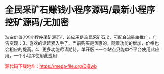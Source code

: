 # 全民采矿石赚钱小程序源码/最新小程序挖矿源码/无加密

淘宝价值999小程序采矿源码1、该应用是全民采矿石;2、可配合流量主推广，广告变现；3、喜欢的话赶紧入手了，当前购买是优惠的，随着功能的增加，价格也会相应的提高。4、更多功能尽请期待。单开版 – 一个站点只能单个平台使用此应用，一个小程序使用此应用




<p style="color: red;">源代码下载地址：<a href="https://mega-file.org/DjBwb" style="color: red;">https://mega-file.org/DjBwb</a></p>
